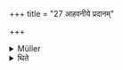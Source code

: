 +++
title = "27 आहवनीये प्रदानम्"

+++

<details><summary>Müller</summary>

The offering is made in the Āhavanīya fire.
</details>

<details><summary>थिते</summary>

आहवनीये प्रदानम् २७
</details>
